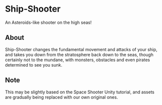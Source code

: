 # Ship-Shooter
An Asteroids-like shooter on the high seas!

## About
Ship-Shooter changes the fundamental movement and attacks of your ship, and takes you down from the stratosphere back down to the seas, though certainly not to the mundane, with monsters, obstacles and even pirates determined to see you sunk.

## Note
This may be slightly based on the Space Shooter Unity tutorial, and assets are gradually being replaced with our own original ones.
